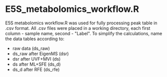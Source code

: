 # E5S_metabolomics_workflow.R
E5S metabolomics workflow.R was used for fully processing peak table in .csv format. All .csv files were placed in a working directory, each first column - sample name, second - "Label".
To simplify the calculations, name the data tables according to:
- raw data (ds_raw)
- ds_raw after EigenMS (dsr)
- dsr after UVF+MVI (ds)
- ds after ML+SFE (ds_d)
- ds_d after RFE (ds_rfe)

